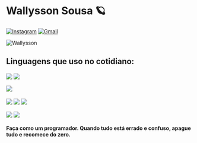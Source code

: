 # Wallysson Sousa 🪐

[![Instagram](https://img.shields.io/badge/Instagram-E4405F?style=for-the-badge&logo=instagram&logoColor=whit)](https://www.instagram.com/wallyssonsousa_/) 
 [![Gmail](https://img.shields.io/badge/Gmail-D14836?style=for-the-badge&logo=gmail&logoColor=white)](https://www.wallysson.dev@gmail.com)

![Wallysson](https://github-readme-stats.vercel.app/api?username=wallyssonsousa&show_icons=false&bg_color=00000000)

## Linguagens que uso no cotidiano: 

<div style="display: inline-block">
    <img align="center" src="https://img.shields.io/badge/HTML5-E34F26?style=for-the-badge&logo=html5&logoColor=white" />
    <img align="center" src="https://img.shields.io/badge/CSS3-1572B6?style=for-the-badge&logo=css3&logoColor=white" />
    <br>
    <br>
    <img align="center" src="https://img.shields.io/badge/JavaScript-323330?style=for-the-badge&logo=javascript&logoColor=F7DF1E" />
    <br>
    <br>
    <img align="center" src="https://img.shields.io/badge/Node.js-43853D?style=for-the-badge&logo=node.js&logoColor=white" />
    <img align="center" src="https://img.shields.io/badge/React-20232A?style=for-the-badge&logo=react&logoColor=61DAFB" />
    <img align="center" src="https://img.shields.io/badge/React_Native-20232A?style=for-the-badge&logo=react&logoColor=61DAFB" />
    <br>
    <br>
    <img align="center" src="https://img.shields.io/badge/Bootstrap-563D7C?style=for-the-badge&logo=bootstrap&logoColor=white" />
    <img align="center" src="https://img.shields.io/badge/MySQL-00000F?style=for-the-badge&logo=mysql&logoColor=white "/>
    <br>
  
    
</div>

#### Faça como um programador. Quando tudo está errado e confuso, apague tudo e recomece do zero.
